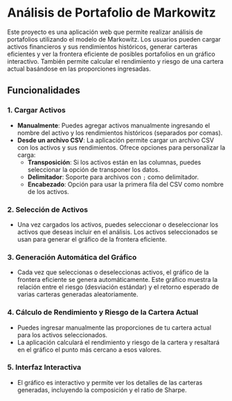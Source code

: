 # Análisis de Portafolio de Markowitz

Este proyecto es una aplicación web que permite realizar análisis de portafolios utilizando el modelo de Markowitz. Los usuarios pueden cargar activos financieros y sus rendimientos históricos, generar carteras eficientes y ver la frontera eficiente de posibles portafolios en un gráfico interactivo. También permite calcular el rendimiento y riesgo de una cartera actual basándose en las proporciones ingresadas.

## Funcionalidades

### 1. **Cargar Activos**
- **Manualmente**: Puedes agregar activos manualmente ingresando el nombre del activo y los rendimientos históricos (separados por comas).
- **Desde un archivo CSV**: La aplicación permite cargar un archivo CSV con los activos y sus rendimientos. Ofrece opciones para personalizar la carga:
  - **Transposición**: Si los activos están en las columnas, puedes seleccionar la opción de transponer los datos.
  - **Delimitador**: Soporte para archivos con `;` como delimitador.
  - **Encabezado**: Opción para usar la primera fila del CSV como nombre de los activos.

### 2. **Selección de Activos**
- Una vez cargados los activos, puedes seleccionar o deseleccionar los activos que deseas incluir en el análisis. Los activos seleccionados se usan para generar el gráfico de la frontera eficiente.

### 3. **Generación Automática del Gráfico**
- Cada vez que seleccionas o deseleccionas activos, el gráfico de la frontera eficiente se genera automáticamente. Este gráfico muestra la relación entre el riesgo (desviación estándar) y el retorno esperado de varias carteras generadas aleatoriamente.

### 4. **Cálculo de Rendimiento y Riesgo de la Cartera Actual**
- Puedes ingresar manualmente las proporciones de tu cartera actual para los activos seleccionados.
- La aplicación calculará el rendimiento y riesgo de la cartera y resaltará en el gráfico el punto más cercano a esos valores.

### 5. **Interfaz Interactiva**
- El gráfico es interactivo y permite ver los detalles de las carteras generadas, incluyendo la composición y el ratio de Sharpe.

